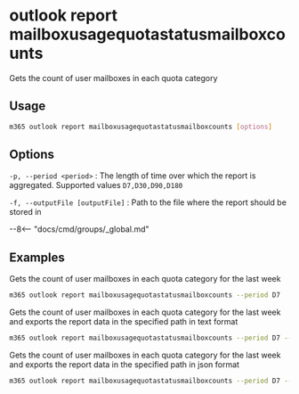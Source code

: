 # outlook report mailboxusagequotastatusmailboxcounts

Gets the count of user mailboxes in each quota category

## Usage

```sh
m365 outlook report mailboxusagequotastatusmailboxcounts [options]
```

## Options

`-p, --period <period>`
: The length of time over which the report is aggregated. Supported values `D7,D30,D90,D180`

`-f, --outputFile [outputFile]`
: Path to the file where the report should be stored in

--8<-- "docs/cmd/groups/_global.md"

## Examples

Gets the count of user mailboxes in each quota category for the last week

```sh
m365 outlook report mailboxusagequotastatusmailboxcounts --period D7
```

Gets the count of user mailboxes in each quota category for the last week and exports the report data in the specified path in text format

```sh
m365 outlook report mailboxusagequotastatusmailboxcounts --period D7 --output text > "mailboxusagequotastatusmailboxcounts.txt"
```

Gets the count of user mailboxes in each quota category for the last week and exports the report data in the specified path in json format

```sh
m365 outlook report mailboxusagequotastatusmailboxcounts --period D7 --output json > "mailboxusagequotastatusmailboxcounts.json"
```
